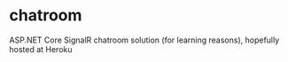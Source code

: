 # chatroom
ASP.NET Core SignalR chatroom solution (for learning reasons), hopefully hosted at Heroku
